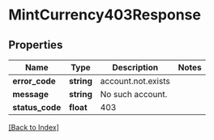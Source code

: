 # MintCurrency403Response

## Properties

Name | Type | Description | Notes
------------ | ------------- | ------------- | -------------
**error_code** | **string** | account.not.exists |
**message** | **string** | No such account. |
**status_code** | **float** | 403 |

[[Back to Index]](../index.md)
